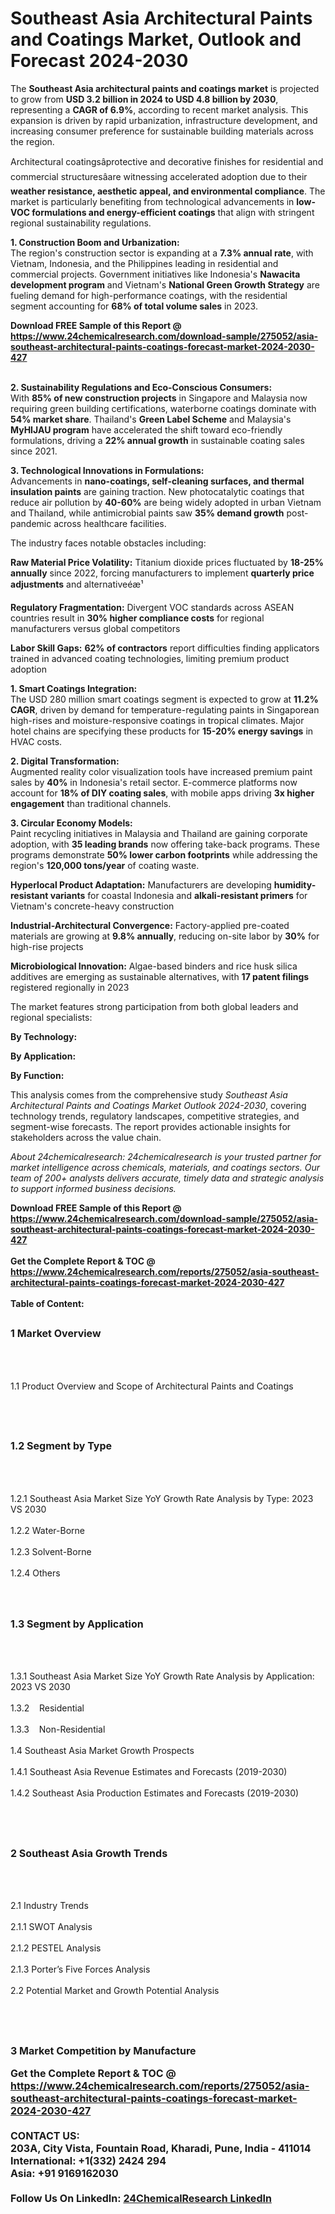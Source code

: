 <h1>Southeast Asia Architectural Paints and Coatings Market, Outlook and Forecast 2024-2030</h1><p>The <strong>Southeast Asia architectural paints and coatings market</strong> is projected to grow from <strong>USD 3.2 billion in 2024 to USD 4.8 billion by 2030</strong>, representing a <strong>CAGR of 6.9%</strong>, according to recent market analysis. This expansion is driven by rapid urbanization, infrastructure development, and increasing consumer preference for sustainable building materials across the region.</p><p>Architectural coatingsâprotective and decorative finishes for residential and commercial structuresâare witnessing accelerated adoption due to their <strong>weather resistance, aesthetic appeal, and environmental compliance</strong>. The market is particularly benefiting from technological advancements in <strong>low-VOC formulations and energy-efficient coatings</strong> that align with stringent regional sustainability regulations.</p><p><strong>1. Construction Boom and Urbanization:</strong><br>
The region's construction sector is expanding at a <strong>7.3% annual rate</strong>, with Vietnam, Indonesia, and the Philippines leading in residential and commercial projects. Government initiatives like Indonesia's <strong>Nawacita development program</strong> and Vietnam's <strong>National Green Growth Strategy</strong> are fueling demand for high-performance coatings, with the residential segment accounting for <strong>68% of total volume sales</strong> in 2023.</p><div><b>Download FREE Sample of this Report @ 
            <a href="https://www.24chemicalresearch.com/download-sample/275052/asia-southeast-architectural-paints-coatings-forecast-market-2024-2030-427">
            https://www.24chemicalresearch.com/download-sample/275052/asia-southeast-architectural-paints-coatings-forecast-market-2024-2030-427</a></b></div><br><p><strong>2. Sustainability Regulations and Eco-Conscious Consumers:</strong><br>
With <strong>85% of new construction projects</strong> in Singapore and Malaysia now requiring green building certifications, waterborne coatings dominate with <strong>54% market share</strong>. Thailand's <strong>Green Label Scheme</strong> and Malaysia's <strong>MyHIJAU program</strong> have accelerated the shift toward eco-friendly formulations, driving a <strong>22% annual growth</strong> in sustainable coating sales since 2021.</p><p><strong>3. Technological Innovations in Formulations:</strong><br>
Advancements in <strong>nano-coatings, self-cleaning surfaces, and thermal insulation paints</strong> are gaining traction. New photocatalytic coatings that reduce air pollution by <strong>40-60%</strong> are being widely adopted in urban Vietnam and Thailand, while antimicrobial paints saw <strong>35% demand growth</strong> post-pandemic across healthcare facilities.</p><p>The industry faces notable obstacles including:</p><p><strong>Raw Material Price Volatility:</strong> Titanium dioxide prices fluctuated by <strong>18-25% annually</strong> since 2022, forcing manufacturers to implement <strong>quarterly price adjustments</strong> and alternativeéæ¹</p><p><strong>Regulatory Fragmentation:</strong> Divergent VOC standards across ASEAN countries result in <strong>30% higher compliance costs</strong> for regional manufacturers versus global competitors</p><p><strong>Labor Skill Gaps:</strong> <strong>62% of contractors</strong> report difficulties finding applicators trained in advanced coating technologies, limiting premium product adoption</p><p><strong>1. Smart Coatings Integration:</strong><br>
The USD 280 million smart coatings segment is expected to grow at <strong>11.2% CAGR</strong>, driven by demand for temperature-regulating paints in Singaporean high-rises and moisture-responsive coatings in tropical climates. Major hotel chains are specifying these products for <strong>15-20% energy savings</strong> in HVAC costs.</p><p><strong>2. Digital Transformation:</strong><br>
Augmented reality color visualization tools have increased premium paint sales by <strong>40%</strong> in Indonesia's retail sector. E-commerce platforms now account for <strong>18% of DIY coating sales</strong>, with mobile apps driving <strong>3x higher engagement</strong> than traditional channels.</p><p><strong>3. Circular Economy Models:</strong><br>
Paint recycling initiatives in Malaysia and Thailand are gaining corporate adoption, with <strong>35 leading brands</strong> now offering take-back programs. These programs demonstrate <strong>50% lower carbon footprints</strong> while addressing the region's <strong>120,000 tons/year</strong> of coating waste.</p><p><strong>Hyperlocal Product Adaptation:</strong> Manufacturers are developing <strong>humidity-resistant variants</strong> for coastal Indonesia and <strong>alkali-resistant primers</strong> for Vietnam's concrete-heavy construction</p><p><strong>Industrial-Architectural Convergence:</strong> Factory-applied pre-coated materials are growing at <strong>9.8% annually</strong>, reducing on-site labor by <strong>30%</strong> for high-rise projects</p><p><strong>Microbiological Innovation:</strong> Algae-based binders and rice husk silica additives are emerging as sustainable alternatives, with <strong>17 patent filings</strong> registered regionally in 2023</p><p>The market features strong participation from both global leaders and regional specialists:</p><p><strong>By Technology:</strong></p><p><strong>By Application:</strong></p><p><strong>By Function:</strong></p><p>This analysis comes from the comprehensive study <em>Southeast Asia Architectural Paints and Coatings Market Outlook 2024-2030</em>, covering technology trends, regulatory landscapes, competitive strategies, and segment-wise forecasts. The report provides actionable insights for stakeholders across the value chain.</p><p><em>About 24chemicalresearch: 24chemicalresearch is your trusted partner for market intelligence across chemicals, materials, and coatings sectors. Our team of 200+ analysts delivers accurate, timely data and strategic analysis to support informed business decisions.</em></p><div><b>Download FREE Sample of this Report @ 
            <a href="https://www.24chemicalresearch.com/download-sample/275052/asia-southeast-architectural-paints-coatings-forecast-market-2024-2030-427">
            https://www.24chemicalresearch.com/download-sample/275052/asia-southeast-architectural-paints-coatings-forecast-market-2024-2030-427</a></b></div><br><div><b>Get the Complete Report & TOC @ 
            <a href="https://www.24chemicalresearch.com/reports/275052/asia-southeast-architectural-paints-coatings-forecast-market-2024-2030-427">
            https://www.24chemicalresearch.com/reports/275052/asia-southeast-architectural-paints-coatings-forecast-market-2024-2030-427</a></b></div><br>
            <b>Table of Content:</b><p><h2><span style="font-size:16px"><strong>1 Market Overview&nbsp;&nbsp; &nbsp;</strong></span></h2><br />
<br />
<p>1.1 Product Overview and Scope of Architectural Paints and Coatings&nbsp;</p><br />
<br />
<h2><strong><span style="font-size:16px">1.2 Segment by Type&nbsp;&nbsp; &nbsp;</span></strong></h2><br />
<br />
<p>1.2.1 Southeast Asia Market Size YoY Growth Rate Analysis by Type: 2023 VS 2030&nbsp;&nbsp; &nbsp;<br /><br />
1.2.2 Water-Borne&nbsp;&nbsp; &nbsp;<br /><br />
1.2.3 Solvent-Borne<br /><br />
1.2.4 Others<br /><br />
<br />
<h2><span style="font-size:16px"><strong>1.3 Segment by Application&nbsp;&nbsp;</strong></span></h2><br />
<br />
<p>1.3.1 Southeast Asia Market Size YoY Growth Rate Analysis by Application: 2023 VS 2030&nbsp;&nbsp; &nbsp;<br /><br />
1.3.2&nbsp;&nbsp; &nbsp;Residential<br /><br />
1.3.3&nbsp;&nbsp; &nbsp;Non-Residential<br /><br />
1.4 Southeast Asia Market Growth Prospects&nbsp;&nbsp; &nbsp;<br /><br />
1.4.1 Southeast Asia Revenue Estimates and Forecasts (2019-2030)&nbsp;&nbsp; &nbsp;<br /><br />
1.4.2 Southeast Asia Production Estimates and Forecasts (2019-2030)&nbsp;&nbsp;</p><br />
<br />
<h2><span style="font-size:16px"><strong>2 Southeast Asia Growth Trends&nbsp;&nbsp; &nbsp;</strong></span></h2><br />
<br />
<p>2.1 Industry Trends&nbsp;&nbsp; &nbsp;<br /><br />
2.1.1 SWOT Analysis&nbsp;&nbsp; &nbsp;<br /><br />
2.1.2 PESTEL Analysis&nbsp;&nbsp; &nbsp;<br /><br />
2.1.3 Porter&rsquo;s Five Forces Analysis&nbsp;&nbsp; &nbsp;<br /><br />
2.2 Potential Market and Growth Potential Analysis&nbsp;&nbsp; &nbsp;</p><br />
<br />
<h2><span style="font-size:16px"><strong>3 Market Competition by Manufacture</p><div><b>Get the Complete Report & TOC @ 
            <a href="https://www.24chemicalresearch.com/reports/275052/asia-southeast-architectural-paints-coatings-forecast-market-2024-2030-427">
            https://www.24chemicalresearch.com/reports/275052/asia-southeast-architectural-paints-coatings-forecast-market-2024-2030-427</a></b></div><br><b>CONTACT US:</b><br>
            203A, City Vista, Fountain Road, Kharadi, Pune, India - 411014<br>
            International: +1(332) 2424 294<br>
            Asia: +91 9169162030 <br><br>
            Follow Us On LinkedIn: <a href="https://www.linkedin.com/company/24chemicalresearch/">24ChemicalResearch LinkedIn</a>